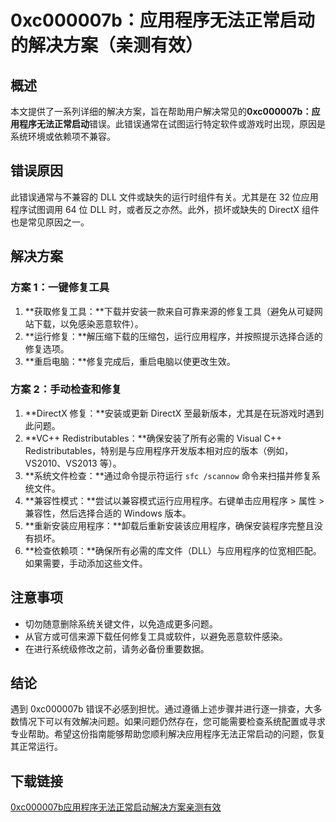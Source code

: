 # 0xc000007b：应用程序无法正常启动的解决方案（亲测有效）

## 概述

本文提供了一系列详细的解决方案，旨在帮助用户解决常见的**0xc000007b：应用程序无法正常启动**错误。此错误通常在试图运行特定软件或游戏时出现，原因是系统环境或依赖项不兼容。

## 错误原因

此错误通常与不兼容的 DLL 文件或缺失的运行时组件有关。尤其是在 32 位应用程序试图调用 64 位 DLL 时，或者反之亦然。此外，损坏或缺失的 DirectX 组件也是常见原因之一。

## 解决方案

### 方案 1：一键修复工具

1. **获取修复工具：**下载并安装一款来自可靠来源的修复工具（避免从可疑网站下载，以免感染恶意软件）。
2. **运行修复：**解压缩下载的压缩包，运行应用程序，并按照提示选择合适的修复选项。
3. **重启电脑：**修复完成后，重启电脑以使更改生效。

### 方案 2：手动检查和修复

1. **DirectX 修复：**安装或更新 DirectX 至最新版本，尤其是在玩游戏时遇到此问题。
2. **VC++ Redistributables：**确保安装了所有必需的 Visual C++ Redistributables，特别是与应用程序开发版本相对应的版本（例如，VS2010、VS2013 等）。
3. **系统文件检查：**通过命令提示符运行 `sfc /scannow` 命令来扫描并修复系统文件。
4. **兼容性模式：**尝试以兼容模式运行应用程序。右键单击应用程序 > 属性 > 兼容性，然后选择合适的 Windows 版本。
5. **重新安装应用程序：**卸载后重新安装该应用程序，确保安装程序完整且没有损坏。
6. **检查依赖项：**确保所有必需的库文件（DLL）与应用程序的位宽相匹配。如果需要，手动添加这些文件。

## 注意事项

- 切勿随意删除系统关键文件，以免造成更多问题。
- 从官方或可信来源下载任何修复工具或软件，以避免恶意软件感染。
- 在进行系统级修改之前，请务必备份重要数据。

## 结论

遇到 0xc000007b 错误不必感到担忧。通过遵循上述步骤并进行逐一排查，大多数情况下可以有效解决问题。如果问题仍然存在，您可能需要检查系统配置或寻求专业帮助。希望这份指南能够帮助您顺利解决应用程序无法正常启动的问题，恢复其正常运行。

## 下载链接

[0xc000007b应用程序无法正常启动解决方案亲测有效](https://pan.quark.cn/s/8b0d86f8a1cf)